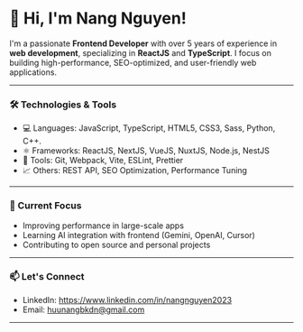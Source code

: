 # 👋 Hi, I'm Nang Nguyen!

I'm a passionate **Frontend Developer** with over 5 years of experience in **web development**, specializing in **ReactJS** and **TypeScript**. I focus on building high-performance, SEO-optimized, and user-friendly web applications.

---

### 🛠️ Technologies & Tools

- 💻 Languages: JavaScript, TypeScript, HTML5, CSS3, Sass, Python, C++.
- ⚛️ Frameworks: ReactJS, NextJS, VueJS, NuxtJS, Node.js, NestJS
- 🔧 Tools: Git, Webpack, Vite, ESLint, Prettier
- 📈 Others: REST API, SEO Optimization, Performance Tuning

---

### 🌱 Current Focus
- Improving performance in large-scale apps
- Learning AI integration with frontend (Gemini, OpenAI, Cursor)
- Contributing to open source and personal projects

---

### 📫 Let's Connect
- LinkedIn: https://www.linkedin.com/in/nangnguyen2023
- Email: huunangbkdn@gmail.com

---

